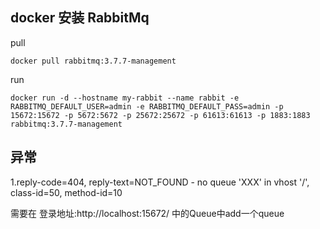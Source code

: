 ## docker 安装 RabbitMq

pull
```docker
docker pull rabbitmq:3.7.7-management
```
run

```docker
docker run -d --hostname my-rabbit --name rabbit -e RABBITMQ_DEFAULT_USER=admin -e RABBITMQ_DEFAULT_PASS=admin -p 15672:15672 -p 5672:5672 -p 25672:25672 -p 61613:61613 -p 1883:1883 rabbitmq:3.7.7-management
```




## 异常

1.reply-code=404, reply-text=NOT_FOUND - no queue 'XXX' in vhost '/', class-id=50, method-id=10

需要在 登录地址:http://localhost:15672/  中的Queue中add一个queue